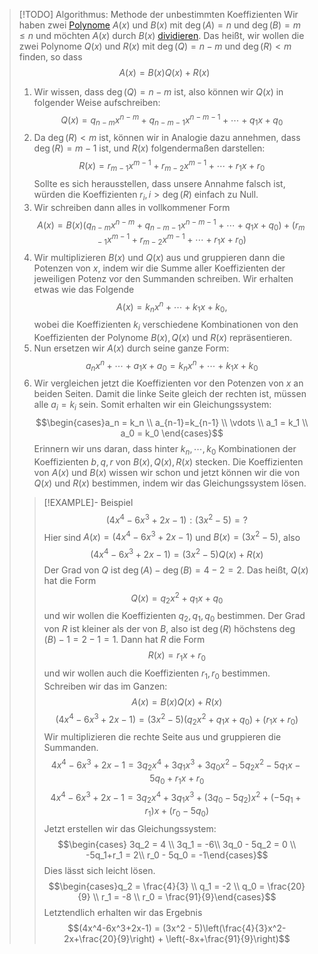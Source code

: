 > [!TODO] Algorithmus: Methode der unbestimmten Koeffizienten
> Wir haben zwei [Polynome](../Polynom.md) $A(x)$ und $B(x)$ mit $\deg (A) = n$ und $\deg (B) = m \le n$ und möchten $A(x)$ durch $B(x)$ [dividieren](../Polynom.md). Das heißt, wir wollen die zwei Polynome $Q(x)$ und $R(x)$ mit $\deg(Q) = n - m$ und $\deg(R) \lt m$ finden, so dass
> $$A(x) = B(x)Q(x) + R(x)$$
> 1. Wir wissen, dass $\deg (Q) = n-m$ ist, also können wir $Q(x)$ in folgender Weise aufschreiben:
> $$Q(x) = q_{n-m}x^{n-m}+q_{n-m-1}x^{n-m-1} + \cdots + q_1x + q_0$$
> 2. Da $\deg (R) \lt m$ ist, können wir in Analogie dazu annehmen, dass $\deg(R) = m-1$ ist, und $R(x)$ folgendermaßen darstellen:
> $$R(x) = r_{m-1}x^{m-1} + r_{m-2}x^{m-1} + \cdots + r_1x + r_0$$
> Sollte es sich herausstellen, dass unsere Annahme falsch ist, würden die Koeffizienten $r_i, i \gt \deg (R)$ einfach zu Null.
> 3. Wir schreiben dann alles in vollkommener Form
> $$A(x) = B(x)(q_{n-m}x^{n-m}+q_{n-m-1}x^{n-m-1} + \cdots + q_1x + q_0) + (r_{m-1}x^{m-1} + r_{m-2}x^{m-1} + \cdots + r_1x + r_0)$$
> 4. Wir multiplizieren $B(x)$ und $Q(x)$ aus und gruppieren dann die Potenzen von $x$, indem wir die Summe aller Koeffizienten der jeweiligen Potenz vor den Summanden schreiben. Wir erhalten etwas wie das Folgende
> $$A(x) = k_nx^n+\cdots+k_1x+k_0, $$
> wobei die Koeffizienten $k_i$ verschiedene Kombinationen von den Koeffizienten der Polynome $B(x), Q(x)$ und $R(x)$ repräsentieren.
> 5. Nun ersetzen wir $A(x)$ durch seine ganze Form:
> $$a_nx^n + \cdots + a_1x + a_0 = k_nx^n+\cdots+k_1x+k_0$$
> 6. Wir vergleichen jetzt die Koeffizienten vor den Potenzen von $x$ an beiden Seiten. Damit die linke Seite gleich der rechten ist, müssen alle $a_i = k_i$ sein. Somit erhalten wir ein Gleichungssystem:
> $$\begin{cases}a_n = k_n \\ a_{n-1}=k_{n-1} \\ \vdots \\ a_1 = k_1 \\ a_0 = k_0 \end{cases}$$
> Erinnern wir uns daran, dass hinter $k_n,\cdots,k_0$ Kombinationen der Koeffizienten $b, q, r$ von $B(x), Q(x), R(x)$ stecken. Die Koeffizienten von $A(x)$ und $B(x)$ wissen wir schon und jetzt können wir die von $Q(x)$ und $R(x)$ bestimmen, indem wir das Gleichungssystem lösen.
> 
> > [!EXAMPLE]- Beispiel
> > $$(4x^4-6x^3+2x-1) : (3x^2 - 5) = ?$$
> > Hier sind $A(x) = (4x^4-6x^3+2x-1)$ und $B(x) = (3x^2 - 5)$, also
> > $$(4x^4-6x^3+2x-1) = (3x^2 - 5)Q(x) + R(x)$$
> > Der Grad von $Q$ ist $\deg (A) - \deg (B) = 4 - 2 = 2$. Das heißt, $Q(x)$ hat die Form
> > $$Q(x) = q_2x^2 + q_1x + q_0$$
> > und wir wollen die Koeffizienten $q_2,q_1,q_0$ bestimmen. Der Grad von $R$ ist kleiner als der von $B$, also ist $\deg(R)$ höchstens $\deg(B) - 1 = 2 - 1 = 1$. Dann hat $R$ die Form
> > $$R(x) = r_1x + r_0$$
> > und wir wollen auch die Koeffizienten $r_1, r_0$ bestimmen. Schreiben wir das im Ganzen:
> > $$A(x) = B(x)Q(x) + R(x)$$
> > $$(4x^4-6x^3+2x-1) = (3x^2 - 5)(q_2x^2 + q_1x + q_0) + (r_1x + r_0)$$
> > Wir multiplizieren die rechte Seite aus und gruppieren die Summanden.
> > $$4x^4-6x^3+2x-1 = 3q_2x^4+3q_1x^3+3q_0x^2 - 5q_2x^2-5q_1x-5q_0 + r_1x + r_0$$
> > $$4x^4-6x^3+2x-1 = 3q_2x^4+3q_1x^3+(3q_0-5q_2)x^2+(-5q_1+r_1)x+(r_0-5q_0)$$
> > Jetzt erstellen wir das Gleichungssystem:
> > $$\begin{cases} 3q_2 = 4 \\ 3q_1 = -6\\ 3q_0 - 5q_2 = 0 \\ -5q_1+r_1 = 2\\ r_0 - 5q_0 = -1\end{cases}$$
> > Dies lässt sich leicht lösen.
> > $$\begin{cases}q_2 = \frac{4}{3} \\ q_1 = -2 \\ q_0 = \frac{20}{9} \\ r_1 = -8 \\ r_0 = \frac{91}{9}\end{cases}$$
> > Letztendlich erhalten wir das Ergebnis
> > $$(4x^4-6x^3+2x-1) = (3x^2 - 5)\left(\frac{4}{3}x^2-2x+\frac{20}{9}\right) + \left(-8x+\frac{91}{9}\right)$$